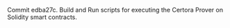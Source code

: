 Commit edba27c.                    Build and Run scripts for executing the Certora Prover on Solidity smart contracts.
